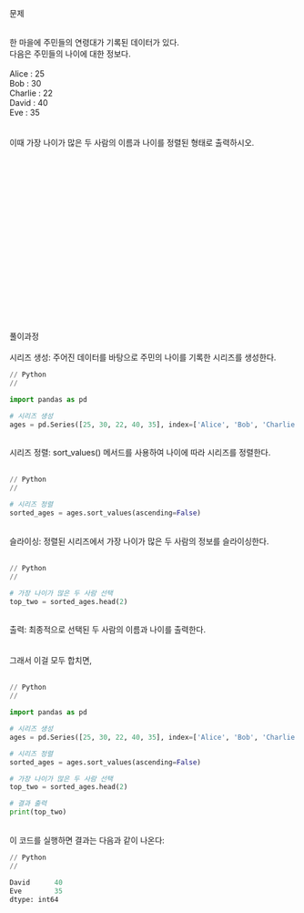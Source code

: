 문제

<br>
한 마을에 주민들의 연령대가 기록된 데이터가 있다. <br>  
다음은 주민들의 나이에 대한 정보다.   <br><br>
Alice : 25<br>
Bob : 30<br>
Charlie : 22<br>
David : 40<br>
Eve : 35<br>
<br><br>
이때 가장 나이가 많은 두 사람의 이름과 나이를 정렬된 형태로 출력하시오.   
                     
<br><br><br><br><br><br><br><br><br><br><br><br><br><br><br><br><br><br>풀이과정<br><br>
시리즈 생성: 주어진 데이터를 바탕으로 주민의 나이를 기록한 시리즈를 생성한다.

``` Python
// Python
//

import pandas as pd

# 시리즈 생성
ages = pd.Series([25, 30, 22, 40, 35], index=['Alice', 'Bob', 'Charlie', 'David', 'Eve'])
```

<br>시리즈 정렬: sort_values() 메서드를 사용하여 나이에 따라 시리즈를 정렬한다.
<br><br>
``` Python
// Python
//

# 시리즈 정렬
sorted_ages = ages.sort_values(ascending=False)
```

<br>슬라이싱: 정렬된 시리즈에서 가장 나이가 많은 두 사람의 정보를 슬라이싱한다.
<br>
<br>
``` Python
// Python
//

# 가장 나이가 많은 두 사람 선택
top_two = sorted_ages.head(2)
```
<br>출력: 최종적으로 선택된 두 사람의 이름과 나이를 출력한다.
<br><br>  
그래서 이걸 모두 합치면,
<br><br>

``` Python
// Python
//

import pandas as pd

# 시리즈 생성
ages = pd.Series([25, 30, 22, 40, 35], index=['Alice', 'Bob', 'Charlie', 'David', 'Eve'])

# 시리즈 정렬
sorted_ages = ages.sort_values(ascending=False)

# 가장 나이가 많은 두 사람 선택
top_two = sorted_ages.head(2)

# 결과 출력
print(top_two)

```
<br>   
이 코드를 실행하면 결과는 다음과 같이 나온다:
 <br>
 
``` Python
// Python
//

David      40
Eve        35
dtype: int64
```
